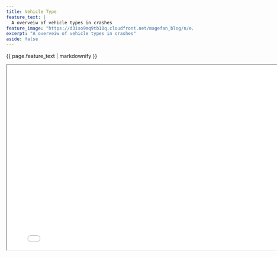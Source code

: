 ```yaml
---
title: Vehicle Type
feature_text: |
  A overveiw of vehicle types in crashes
feature_image: "https://d3iso9mq9tb10q.cloudfront.net/magefan_blog/n/e/new-york-nightlife-things-to-do-at-night-big-bus-tours-jan-2017.jpg"
excerpt: "A overveiw of vehicle types in crashes"
aside: false
---
```



<style>
  .white-text {
    color: white;
  }
</style>

{{ page.feature_text | markdownify }}
<iframe src="/Final_Project/Figures/cartype_counts.png" width="800" height="500"></iframe>
